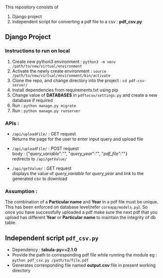 This repository consists of 
1. Django project 
2. Independent script for converting a pdf file to a csv : **pdf_csv.py**


## Django Project

### Instructions to run on local
1. Create new python3 environment : `python3 -m venv /path/to/new/virtual/environment`
2. Activate the newly create environment : `source /path/to/new/virtual/environment/bin/activate`
3. Clone the repo, and change directory into the project : `cd pdf-csv-server/`
4. Install dependencies from requirements.txt using pip
5. Change value of **DATABASES** in `pdftocsv/settings.py` and create a new database if required
6. Run : `python manage.py migrate`
7. Run : `python manage.py runserver`


### APIs : 
* `/api/uploadFile/` : GET request\
	         	Returns the page for the user to enter input query and upload file

* `/api/uploadFile/` : POST request\
  	                body : {"*query_variable*":"", "*query_year*":"", "*pdf_file*":""}\
	                redirects to `/api/getValue/`

* `/api/getValue/` : GET request\
		       displays the value of *query_variable* for *query_year* and link to the generated csv to download
    

### Assumption : 
The combination of a **Particular name** and **Year** in a pdf file must be unique. This has been enforced on database 
level(refer `coreapp/models.py`). So once you have successfully uploaded a pdf make sure the next pdf that you 
upload has different **Year** or **Particular name** to maintain the integrity of db table. 



## Independent script `pdf_csv.py`

* Dependency : **tabula-py==2.1.0**
* Provide the path to corresponding pdf file while running the module eg : `python pdf_csv.py /path/to/file.pdf`
* Generates corresponding file named **output.csv** file in present working directory
